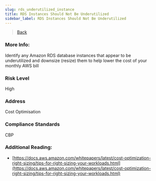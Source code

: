 ```yaml
---
slug: rds_underutilized_instance
title: RDS Instances Should Not Be Underutilized
sidebar_label: RDS Instances Should Not Be Underutilized
---
```

> [Back](../../rdsmonitoring)

### More Info:
Identify any Amazon RDS database instances that appear to be underutilized and downsize (resize) them to help lower the cost of your monthly AWS bill

### Risk Level
High

### Address
Cost Optimisation

### Compliance Standards
CBP

### Additional Reading:
- [https://docs.aws.amazon.com/whitepapers/latest/cost-optimization-right-sizing/tips-for-right-sizing-your-workloads.html](https://docs.aws.amazon.com/whitepapers/latest/cost-optimization-right-sizing/tips-for-right-sizing-your-workloads.html) 

